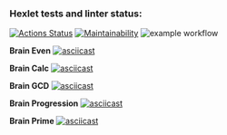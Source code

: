 ### Hexlet tests and linter status:
[![Actions Status](https://github.com/rowro/frontend-project-lvl1/workflows/hexlet-check/badge.svg)](https://github.com/rowro/frontend-project-lvl1/actions)
[![Maintainability](https://api.codeclimate.com/v1/badges/a99a88d28ad37a79dbf6/maintainability)](https://codeclimate.com/github/codeclimate/codeclimate/maintainability)
![example workflow](https://github.com/rowro/frontend-project-lvl1/actions/workflows/my-actions.yml/badge.svg)

**Brain Even**
[![asciicast](https://asciinema.org/a/407965.svg)](https://asciinema.org/a/407965)

**Brain Calc**
[![asciicast](https://asciinema.org/a/408085.svg)](https://asciinema.org/a/408085)

**Brain GCD**
[![asciicast](https://asciinema.org/a/408103.svg)](https://asciinema.org/a/408103)

**Brain Progression**
[![asciicast](https://asciinema.org/a/408112.svg)](https://asciinema.org/a/408112)

**Brain Prime**
[![asciicast](https://asciinema.org/a/408115.svg)](https://asciinema.org/a/408115)
